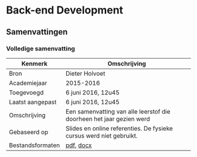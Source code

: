 # Back-end Development

## Samenvattingen

### Volledige samenvatting
| Kenmerk           | Omschrijving                                                                                    	|
|------------------	|--------------------------------------------------------------------------------------------------	|
| Bron              | Dieter Holvoet                                                                                   	|
| Academiejaar      | 2015-2016                                                                                       	|
| Toegevoegd       	| 6 juni 2016, 12u45                                                                               	|
| Laatst aangepast 	| 6 juni 2016, 12u45                                                                               	|
| Omschrijving     	| Een samenvatting van alle leerstof die doorheen het jaar gezien werd                             	|
| Gebaseerd op     	| Slides en online referenties. De fysieke cursus werd niet gebruikt.                              	|
| Bestandsformaten 	| [pdf](DieterHolvoet-VolledigeSamenvatting.pdf), [docx](DieterHolvoet-VolledigeSamenvatting.docx) 	|                                                      	|
